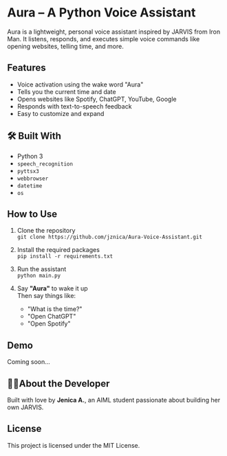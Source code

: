 # Aura – A Python Voice Assistant 

Aura is a lightweight, personal voice assistant inspired by JARVIS from Iron Man. It listens, responds, and executes simple voice commands like opening websites, telling time, and more.

## Features

-  Voice activation using the wake word "Aura"
-  Tells you the current time and date
-  Opens websites like Spotify, ChatGPT, YouTube, Google
-  Responds with text-to-speech feedback
-  Easy to customize and expand

## 🛠️ Built With

- Python 3
- `speech_recognition`
- `pyttsx3`
- `webbrowser`
- `datetime`
- `os`

## How to Use

1. Clone the repository  
   `git clone https://github.com/jznica/Aura-Voice-Assistant.git`

2. Install the required packages  
   `pip install -r requirements.txt`

3. Run the assistant  
   `python main.py`

4. Say **"Aura"** to wake it up  
   Then say things like:
   - "What is the time?"
   - "Open ChatGPT"
   - "Open Spotify"

##  Demo

Coming soon...

## 🙋‍♀About the Developer

Built with love by **Jenica A.**, an AIML student passionate about building her own JARVIS.

## License

This project is licensed under the MIT License.

